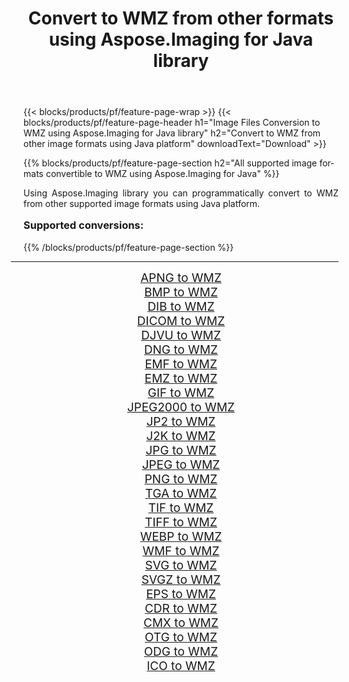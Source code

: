 ﻿---
title: Convert to WMZ from other formats using Aspose.Imaging for Java library 
weight: 3920
url: /java/conversion/to/wmz/ 
lang: en
langdirlevel: 2
locales: zh-hans,ja,it,ru,de,es,fr,nl,id,lt,pl,pt,vi,tr,ko,zh-hant,ar,hi,th,sv,cs,uk,he
description: Using Aspose.Imaging you can convert to WMZ from other formats using Java
---

{{< blocks/products/pf/feature-page-wrap >}}
{{< blocks/products/pf/feature-page-header h1="Image Files Conversion to WMZ using Aspose.Imaging for Java library" h2="Convert to WMZ from other image formats using Java platform" downloadText="Download" >}}


{{% blocks/products/pf/feature-page-section  h2="All supported image formats convertible to WMZ using Aspose.Imaging for Java" %}}
<p align=justify>Using Aspose.Imaging library you can programmatically convert to WMZ from other supported image formats using Java platform.</p>
<h3 style="margin-top:16px;">
Supported conversions:
</h3>
{{% /blocks/products/pf/feature-page-section %}}
<div class="container-fluid productfamilypage bg-gray">
    <div class="convertypes bg-gray agp-content section">
        <div class="container">
		<hr style="margin-left:-20px;"/>
		<div class="row other-converters" style="gap: 10px;font-size: 19px;text-align:center;">
		    <div class='col-md-3 other-converter remove-lp remove-rp'><a href="/imaging/java/conversion/apng-to-wmz/" style="padding:15px;">APNG to WMZ</a></div>
<div class='col-md-3 other-converter remove-lp remove-rp'><a href="/imaging/java/conversion/bmp-to-wmz/" style="padding:15px;">BMP to WMZ</a></div>
<div class='col-md-3 other-converter remove-lp remove-rp'><a href="/imaging/java/conversion/dib-to-wmz/" style="padding:15px;">DIB to WMZ</a></div>
<div class='col-md-3 other-converter remove-lp remove-rp'><a href="/imaging/java/conversion/dicom-to-wmz/" style="padding:15px;">DICOM to WMZ</a></div>
<div class='col-md-3 other-converter remove-lp remove-rp'><a href="/imaging/java/conversion/djvu-to-wmz/" style="padding:15px;">DJVU to WMZ</a></div>
<div class='col-md-3 other-converter remove-lp remove-rp'><a href="/imaging/java/conversion/dng-to-wmz/" style="padding:15px;">DNG to WMZ</a></div>
<div class='col-md-3 other-converter remove-lp remove-rp'><a href="/imaging/java/conversion/emf-to-wmz/" style="padding:15px;">EMF to WMZ</a></div>
<div class='col-md-3 other-converter remove-lp remove-rp'><a href="/imaging/java/conversion/emz-to-wmz/" style="padding:15px;">EMZ to WMZ</a></div>
<div class='col-md-3 other-converter remove-lp remove-rp'><a href="/imaging/java/conversion/gif-to-wmz/" style="padding:15px;">GIF to WMZ</a></div>
<div class='col-md-3 other-converter remove-lp remove-rp'><a href="/imaging/java/conversion/jpeg2000-to-wmz/" style="padding:15px;">JPEG2000 to WMZ</a></div>
<div class='col-md-3 other-converter remove-lp remove-rp'><a href="/imaging/java/conversion/jp2-to-wmz/" style="padding:15px;">JP2 to WMZ</a></div>
<div class='col-md-3 other-converter remove-lp remove-rp'><a href="/imaging/java/conversion/j2k-to-wmz/" style="padding:15px;">J2K to WMZ</a></div>
<div class='col-md-3 other-converter remove-lp remove-rp'><a href="/imaging/java/conversion/jpg-to-wmz/" style="padding:15px;">JPG to WMZ</a></div>
<div class='col-md-3 other-converter remove-lp remove-rp'><a href="/imaging/java/conversion/jpeg-to-wmz/" style="padding:15px;">JPEG to WMZ</a></div>
<div class='col-md-3 other-converter remove-lp remove-rp'><a href="/imaging/java/conversion/png-to-wmz/" style="padding:15px;">PNG to WMZ</a></div>
<div class='col-md-3 other-converter remove-lp remove-rp'><a href="/imaging/java/conversion/tga-to-wmz/" style="padding:15px;">TGA to WMZ</a></div>
<div class='col-md-3 other-converter remove-lp remove-rp'><a href="/imaging/java/conversion/tif-to-wmz/" style="padding:15px;">TIF to WMZ</a></div>
<div class='col-md-3 other-converter remove-lp remove-rp'><a href="/imaging/java/conversion/tiff-to-wmz/" style="padding:15px;">TIFF to WMZ</a></div>
<div class='col-md-3 other-converter remove-lp remove-rp'><a href="/imaging/java/conversion/webp-to-wmz/" style="padding:15px;">WEBP to WMZ</a></div>
<div class='col-md-3 other-converter remove-lp remove-rp'><a href="/imaging/java/conversion/wmf-to-wmz/" style="padding:15px;">WMF to WMZ</a></div>
<div class='col-md-3 other-converter remove-lp remove-rp'><a href="/imaging/java/conversion/svg-to-wmz/" style="padding:15px;">SVG to WMZ</a></div>
<div class='col-md-3 other-converter remove-lp remove-rp'><a href="/imaging/java/conversion/svgz-to-wmz/" style="padding:15px;">SVGZ to WMZ</a></div>
<div class='col-md-3 other-converter remove-lp remove-rp'><a href="/imaging/java/conversion/eps-to-wmz/" style="padding:15px;">EPS to WMZ</a></div>
<div class='col-md-3 other-converter remove-lp remove-rp'><a href="/imaging/java/conversion/cdr-to-wmz/" style="padding:15px;">CDR to WMZ</a></div>
<div class='col-md-3 other-converter remove-lp remove-rp'><a href="/imaging/java/conversion/cmx-to-wmz/" style="padding:15px;">CMX to WMZ</a></div>
<div class='col-md-3 other-converter remove-lp remove-rp'><a href="/imaging/java/conversion/otg-to-wmz/" style="padding:15px;">OTG to WMZ</a></div>
<div class='col-md-3 other-converter remove-lp remove-rp'><a href="/imaging/java/conversion/odg-to-wmz/" style="padding:15px;">ODG to WMZ</a></div>
<div class='col-md-3 other-converter remove-lp remove-rp'><a href="/imaging/java/conversion/ico-to-wmz/" style="padding:15px;">ICO to WMZ</a></div>
                </div>
        </div>
    </div>
</div>
<br/>

